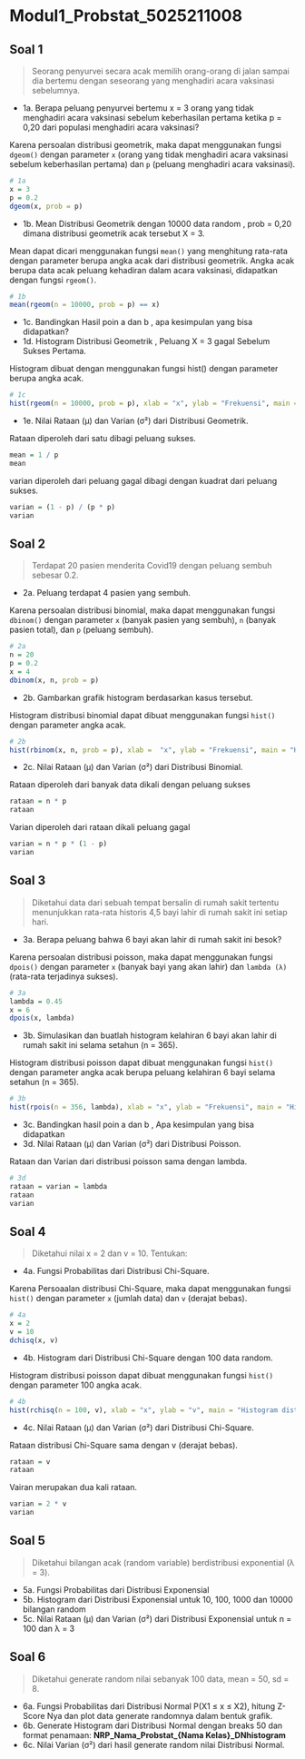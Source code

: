 # Modul1_Probstat_5025211008

## Soal 1
> Seorang penyurvei secara acak memilih orang-orang di jalan sampai dia bertemu dengan seseorang yang menghadiri acara vaksinasi sebelumnya. 
- 1a. Berapa peluang penyurvei bertemu x = 3 orang yang tidak menghadiri acara vaksinasi  sebelum keberhasilan pertama ketika p = 0,20 dari populasi menghadiri acara vaksinasi?

Karena persoalan distribusi geometrik, maka dapat menggunakan fungsi `dgeom()` dengan parameter `x` (orang yang tidak menghadiri acara vaksinasi  sebelum keberhasilan pertama) dan `p` (peluang menghadiri acara vaksinasi). 

```R
# 1a
x = 3
p = 0.2
dgeom(x, prob = p)
```


- 1b. Mean Distribusi Geometrik dengan 10000 data random , prob = 0,20 dimana distribusi geometrik acak tersebut X = 3.

Mean dapat dicari menggunakan fungsi `mean()` yang menghitung rata-rata dengan parameter berupa angka acak dari distribusi geometrik. Angka acak berupa data acak peluang kehadiran dalam acara vaksinasi, didapatkan dengan fungsi `rgeom()`.

```R
# 1b
mean(rgeom(n = 10000, prob = p) == x)
```


- 1c. Bandingkan Hasil poin a dan b , apa kesimpulan yang bisa didapatkan?
- 1d. Histogram Distribusi Geometrik , Peluang X = 3 gagal Sebelum Sukses Pertama.

Histogram dibuat dengan menggunakan fungsi hist() dengan parameter berupa angka acak.
```R
# 1c
hist(rgeom(n = 10000, prob = p), xlab = "x", ylab = "Frekuensi", main = "Histogram Distribusi Geometrik")
```

- 1e. Nilai Rataan (μ) dan Varian (σ²) dari Distribusi Geometrik.

Rataan diperoleh dari satu dibagi peluang sukses.
```R
mean = 1 / p
mean
```
varian diperoleh dari peluang gagal dibagi dengan kuadrat dari peluang sukses.
```R
varian = (1 - p) / (p * p)
varian
```


## Soal 2
> Terdapat 20 pasien menderita Covid19 dengan peluang sembuh sebesar 0.2.
- 2a. Peluang terdapat 4 pasien yang sembuh.

Karena persoalan distribusi binomial, maka dapat menggunakan fungsi `dbinom()` dengan parameter `x` (banyak pasien yang sembuh), `n` (banyak pasien total), dan `p` (peluang sembuh).
```R
# 2a
n = 20
p = 0.2
x = 4
dbinom(x, n, prob = p)
```


- 2b. Gambarkan grafik histogram berdasarkan kasus tersebut.

Histogram distribusi binomial dapat dibuat menggunakan fungsi `hist()` dengan parameter angka acak.
```R
# 2b
hist(rbinom(x, n, prob = p), xlab =  "x", ylab = "Frekuensi", main = "Histogram Distribusi Binomial")
```


- 2c. Nilai Rataan (μ) dan Varian (σ²) dari Distribusi Binomial.

Rataan diperoleh dari banyak data dikali dengan peluang sukses
```R
rataan = n * p
rataan
```
Varian diperoleh dari rataan dikali peluang gagal
```R
varian = n * p * (1 - p)
varian
```


## Soal 3
> Diketahui data dari  sebuah tempat bersalin di rumah sakit tertentu menunjukkan rata-rata historis 4,5 bayi lahir di rumah sakit ini setiap hari.
- 3a. Berapa peluang bahwa 6 bayi akan lahir di rumah sakit ini besok?

Karena persoalan distribusi poisson, maka dapat menggunakan fungsi `dpois()` dengan parameter `x` (banyak bayi yang akan lahir) dan `lambda (λ)` (rata-rata terjadinya sukses).
```R
# 3a
lambda = 0.45
x = 6
dpois(x, lambda)
```


- 3b. Simulasikan dan buatlah histogram kelahiran 6 bayi akan lahir di rumah sakit ini  selama setahun (n = 365).

Histogram distribusi poisson dapat dibuat menggunakan fungsi `hist()` dengan parameter angka acak berupa peluang kelahiran 6 bayi selama setahun (n = 365).
```R
# 3b
hist(rpois(n = 356, lambda), xlab = "x", ylab = "Frekuensi", main = "Histogram binomial Poisson selama setahun (n = 365)")
```


- 3c. Bandingkan hasil poin a dan b , Apa kesimpulan yang bisa didapatkan
- 3d. Nilai Rataan (μ) dan Varian (σ²) dari Distribusi Poisson.

Rataan dan Varian dari distribusi poisson sama dengan lambda.
```R
# 3d
rataan = varian = lambda
rataan
varian
```


## Soal 4
> Diketahui nilai x = 2 dan v = 10. Tentukan:
- 4a. Fungsi Probabilitas dari Distribusi Chi-Square.

Karena Persoaalan distribusi Chi-Square, maka dapat menggunakan fungsi `hist()` dengan parameter `x` (jumlah data) dan `v` (derajat bebas).
```R
# 4a
x = 2
v = 10
dchisq(x, v)
```


- 4b. Histogram dari Distribusi Chi-Square dengan 100 data random.

Histogram distribusi poisson dapat dibuat menggunakan fungsi `hist()` dengan parameter 100 angka acak.
```R
# 4b
hist(rchisq(n = 100, v), xlab = "x", ylab = "v", main = "Histogram distribusi Chi Square dengan 100 data random")
```


- 4c. Nilai Rataan (μ) dan Varian (σ²) dari Distribusi Chi-Square.

Rataan distribusi Chi-Square sama dengan v (derajat bebas).
```R
rataan = v
rataan
```
Vairan merupakan dua kali rataan.
```R
varian = 2 * v
varian
```


## Soal 5
> Diketahui bilangan acak (random variable) berdistribusi exponential (λ = 3).
- 5a. Fungsi Probabilitas dari Distribusi Exponensial 
- 5b. Histogram dari Distribusi Exponensial untuk 10, 100, 1000 dan 10000 bilangan random
- 5c. Nilai Rataan (μ) dan Varian (σ²) dari Distribusi Exponensial untuk n = 100 dan λ = 3

## Soal 6
> Diketahui generate random nilai sebanyak 100 data, mean = 50, sd = 8.
- 6a. Fungsi Probabilitas dari Distribusi Normal P(X1 ≤ x ≤ X2), hitung Z-Score Nya dan plot data generate randomnya dalam bentuk grafik.
- 6b. Generate Histogram dari Distribusi Normal dengan breaks 50 dan format penamaan: **NRP_Nama_Probstat_{Nama Kelas}_DNhistogram**
- 6c. Nilai Varian (σ²) dari hasil generate random nilai Distribusi Normal.
